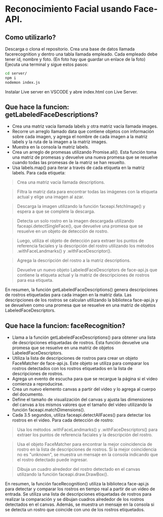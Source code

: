 # Reconocimiento Facial usando Face-API.

## Como utilizarlo?

Descarga o clona el repositorio.
Crea una base de datos llamada facerecognition y dentro una tabla llamada empleado.
Cada empleado debe tener id, nombre y foto. (En foto hay que guardar un enlace de la foto)
Ejecuta una terminal y sigue estos pasos:

```sh
cd server/
npm i
nodemon index.js
```

Instalar Live server en VSCODE y abre index.html con Live Server.

## Que hace la funcion: getLabeledFaceDescriptions?

- Crea una matriz vacía llamada labels y otra matriz vacía llamada images.
- Recorre un arreglo llamado data que contiene objetos con información sobre cada imagen, y agrega el nombre de cada imagen a la matriz labels y la ruta de la imagen a la matriz images.
- Muestra en la consola la matriz labels.
- Crea un arreglo de promesas utilizando Promise.all(). Esta función toma una matriz de promesas y devuelve una nueva promesa que se resuelve cuando todas las promesas de la matriz se han resuelto.
- Usa labels.map() para iterar a través de cada etiqueta en la matriz labels. Para cada etiqueta:

> Crea una matriz vacía llamada descriptions.

>  Filtra la matriz data para encontrar todas las imágenes con la etiqueta actual y elige una imagen al azar.

>  Descarga la imagen utilizando la función faceapi.fetchImage() y espera a que se complete la descarga.

>  Detecta un solo rostro en la imagen descargada utilizando faceapi.detectSingleFace(), que devuelve una promesa que se resuelve en un objeto de detección de rostro.

> Luego, utiliza el objeto de detección para extraer los puntos de referencia faciales y la descripción del rostro utilizando los métodos .withFaceLandmarks() y .withFaceDescriptor().

>  Agrega la descripción del rostro a la matriz descriptions.

>  Devuelve un nuevo objeto LabeledFaceDescriptors de face-api.js que contiene la etiqueta actual y la matriz de descripciones de rostros para esa etiqueta.

En resumen, la función getLabeledFaceDescriptions() genera descripciones de rostros etiquetadas para cada imagen en la matriz data. Las descripciones de los rostros se calculan utilizando la biblioteca face-api.js y se devuelven como una promesa que se resuelve en una matriz de objetos LabeledFaceDescriptors.

## Que hace la funcion: faceRecognition?

- Llama a la función getLabeledFaceDescriptions() para obtener una lista de descripciones etiquetadas de rostros. Esta función devuelve una promesa que se resuelve en una matriz de objetos LabeledFaceDescriptors.
- Utiliza la lista de descripciones de rostros para crear un objeto FaceMatcher de face-api.js. Este objeto se utiliza para comparar los rostros detectados con los rostros etiquetados en la lista de descripciones de rostros.
- Agrega un evento de escucha para que se recargue la página si el video comienza a reproducirse.
- Crea un nuevo elemento canvas a partir del video y lo agrega al cuerpo del documento.
- Define el tamaño de visualización del canvas y ajusta las dimensiones del canvas a los mismos valores que el tamaño del video utilizando la función faceapi.matchDimensions().
- Cada 3.5 segundos, utiliza faceapi.detectAllFaces() para detectar los rostros en el video. Para cada detección de rostro:

> Usa los métodos .withFaceLandmarks() y .withFaceDescriptors() para extraer los puntos de referencia faciales y la descripción del rostro.

> Usa el objeto FaceMatcher para encontrar la mejor coincidencia de rostro en la lista de descripciones de rostros. Si la mejor coincidencia no es "unknown", se muestra un mensaje en la consola indicando que el rostro detectado puede ingresar.

> Dibuja un cuadro alrededor del rostro detectado en el canvas utilizando la función faceapi.draw.DrawBox().

En resumen, la función faceRecognition() utiliza la biblioteca face-api.js para detectar y comparar los rostros en tiempo real a partir de un video de entrada. Se utiliza una lista de descripciones etiquetadas de rostros para realizar la comparación y se dibujan cuadros alrededor de los rostros detectados en el canvas. Además, se muestra un mensaje en la consola si se detecta un rostro que coincide con uno de los rostros etiquetados.
